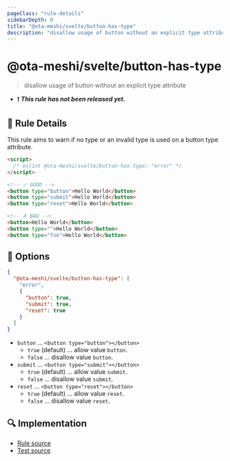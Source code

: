 ```yaml
---
pageClass: "rule-details"
sidebarDepth: 0
title: "@ota-meshi/svelte/button-has-type"
description: "disallow usage of button without an explicit type attribute"
---
```


# @ota-meshi/svelte/button-has-type

> disallow usage of button without an explicit type attribute

- :exclamation: <badge text="This rule has not been released yet." vertical="middle" type="error"> **_This rule has not been released yet._** </badge>

## :book: Rule Details

This rule aims to warn if no type or an invalid type is used on a button type attribute.

<eslint-code-block>

<!--eslint-skip-->

```html
<script>
  /* eslint @ota-meshi/svelte/button-has-type: "error" */
</script>

<!-- ✓ GOOD -->
<button type="button">Hello World</button>
<button type="submit">Hello World</button>
<button type="reset">Hello World</button>

<!-- ✗ BAD -->
<button>Hello World</button>
<button type="">Hello World</button>
<button type="foo">Hello World</button>
```

</eslint-code-block>

## :wrench: Options

```json
{
  "@ota-meshi/svelte/button-has-type": [
    "error",
    {
      "button": true,
      "submit": true,
      "reset": true
    }
  ]
}
```

- `button` ... `<button type="button"></button>`
  - `true` (default) ... allow value `button`.
  - `false` ... disallow value `button`.
- `submit` ... `<button type="submit"></button>`
  - `true` (default) ... allow value `submit`.
  - `false` ... disallow value `submit`.
- `reset` ... `<button type="reset"></button>`
  - `true` (default) ... allow value `reset`.
  - `false` ... disallow value `reset`.

## :mag: Implementation

- [Rule source](https://github.com/ota-meshi/eslint-plugin-svelte/blob/main/src/rules/button-has-type.ts)
- [Test source](https://github.com/ota-meshi/eslint-plugin-svelte/blob/main/tests/src/rules/button-has-type.ts)

